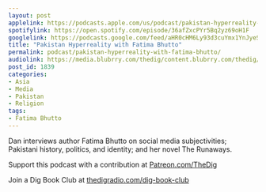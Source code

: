 ```yaml
---
layout: post
applelink: https://podcasts.apple.com/us/podcast/pakistan-hyperreality-with-fatima-bhutto/id1043245989?i=1000506802888
spotifylink: https://open.spotify.com/episode/36afZxcPYr5Bq2yz69oH1F
googlelink: https://podcasts.google.com/feed/aHR0cHM6Ly93d3cuYmx1YnJyeS5jb20vZmVlZHMvdGhlZGlnLnhtbA/episode/aHR0cHM6Ly93d3cudGhlZGlncmFkaW8uY29tLz9wPTE4Mzk?sa=X&ved=0CAUQkfYCahcKEwi44f7r1b-AAxUAAAAAHQAAAAAQNg
title: "Pakistan Hyperreality with Fatima Bhutto"
permalink: podcast/pakistan-hyperreality-with-fatima-bhutto/
audiolink: https://media.blubrry.com/thedig/content.blubrry.com/thedig/The_Dig-EP_290-Bhutto.mp3
post_id: 1839
categories: 
- Asia
- Media
- Pakistan
- Religion
tags: 
- Fatima Bhutto
---
```


Dan interviews author Fatima Bhutto on social media subjectivities; Pakistani history, politics, and identity; and her novel 
The Runaways.

Support this podcast with a contribution at 
[Patreon.com/TheDig](https://Patreon.com/TheDig)

Join a Dig Book Club at 
[thedigradio.com/dig-book-club](https://thedigradio.com/dig-book-club)